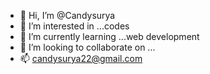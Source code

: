 - 👋 Hi, I’m @Candysurya
- 👀 I’m interested in ...codes
- 🌱 I’m currently learning ...web development
- 💞️ I’m looking to collaborate on ...
- 📫 candysurya22@gmail.com

<!---
Candysurya/Candysurya is a ✨ special ✨ repository because its `README.md` (this file) appears on your GitHub profile.
You can click the Preview link to take a look at your changes.
--->
